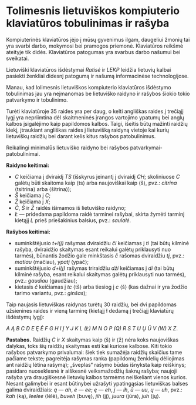 
# Tolimesnis lietuviškos kompiuterio klaviatūros tobulinimas ir rašyba

Kompiuterinės klaviatūros įėjo į mūsų gyvenimus ilgam, daugeliui žmonių tai yra svarbi darbo, mokymosi bei pramogos priemonė. Klaviatūros reikšmė ateityje tik didės. Klaviatūros patogumas yra svarbus darbo našumui bei sveikatai.

Lietuviški klaviatūros išdėstymai _Ratisė_ ir _LEKP_ leidžia lietuvių kalbai pasiekti ženkliai didesnį patogumą ir našumą informacinėse technologijose.

Manau, kad lolimesnis lietuviškos kompiuterio klaviatūros išdėstymo tobulinimas jau yra neįmanomas be lietuviško raidyno ir rašybos šiokio tokio patvarkymo ir tobulinimo.

Turėti klaviatūroje 35 raides yra per daug, o kelti angliškas raides į trečiąjį lygį yra nepriimtina dėl skaitmeninės įrangos vartojimo ypatumų bei anglų kalbos įsigalėjimo kaip papildomos kalbos. Taigi, išeitis būtų mažinti raidžių kiekį, įtraukiant angliškas raides į lietuvišką raidyną vietoje kai kurių lietuviškų raidžių bei darant kelis kitus rašybos patobulinimus.

Reikalingi minimalūs lietuviško raidyno bei rašybos patvarkymai-patobulinimai.

__Raidyno keitimai:__

- _C_ keičiama į dviraidį _TS_ (išskyrus įeinantį į dviraidį _CH_; skoliniuose _C_ galėtų būti skaitoma kaip ⟨ts⟩ arba naujoviškai kaip ⟨š⟩, pvz.: _citrina_ ⟨tsitrina⟩ arba ⟨šitrina⟩);
- _Š_ keičiama į _C_;
- _Ž_ keičiama į _X_;
- _Č_, _Š_ ir _Ž_ raidės išimamos iš lietuviško raidyno;
- _Ł_ — pridedama papildoma raidė tarminei rašybai, skirta žymėti tarminį kietąjį _L_ prieš priešakinius balsius, pvz.: _saulałė_.

__Rašybos keitimai:__

- suminkštėjusio _t+i(j)_ rašymas dviraidžiu _či_ keičiamas į _ti_ (tai būtų kilminė rašyba, dviraidžio skaitymas esant reikalui galėtų priklausyti nuo tarmės), būnantis žodžio gale minkštasis _č_ rašomas dviraidžiu _tj_, pvz.: _matiau_ ⟨mačiau⟩, _ypatj_ ⟨ypač⟩;
- suminkštėjusio _d+i(j)_ rašymas triraidžiu _dži_ keičiamas į _di_ (tai būtų kilminė rašyba, esant reikalui skaitymas galėtų priklausyti nuo tarmės), pvz.: _gaudiau_ ⟨gaudžiau⟩;
- kietasis _č_ keičiamas į _tc_ ⟨tš⟩ arba tiesiog į _c_ ⟨š⟩ (kas dažnai ir yra žodžio tarimo variantu, pvz.: _ginšas_);

Taip naujasis lietuviškas raidynas turėtų 30 raidžių, bei dvi papildomas užsienines raides ir vieną tarminę (kietąjį ł dedamą į trečiąjį klaviatūrų išdėstymų lygį):

_A Ą B C D E Ę Ė F G H I Į Y J K L (Ł) M N O P (Q) R S T U Ų Ū V (W) X Z_.

__Pastabos.__ Raidžių _C_ ir _X_ skaitymas kaip ⟨š⟩ ir ⟨ž⟩ nėra koks naujoviškas dalykas, toks šių raidžių skaitymas esti kai kuriose kalbose. Kiti tokio rašybos patvarkymo privalumai: šiek tiek sumažėja raidžių skaičius tame pačiame tekste; pagreitėja rašymas ranka (papildomų ženklelių dėliojimas ant raidžių lėtina rašymą); „šveplas“ rašymo būdas išnyksta kaip reiškinys; pasidaro nuoseklesnė ir aiškesnė veiksmažodžių šaknų rašyba; naujoji rašyba yra draugiškesnė lietuvių kalbos tarmėms neiškeliant vienos kurios. Nesant galimybei ir esant būtinybei užrašyti ypatingąsias lietuviškas balses galima dviraidžiais: _ą_ — _ah_, _ė_ — _ee_; _ę_ — _eh_, _į_ — _ih_, _ū_ — _uu_, _ų_ — _uh_, pvz.: _kah_ ⟨ką⟩, _leelee_ ⟨lėlė⟩, _buveh_ ⟨buvę⟩, _jih_ ⟨jį⟩, _juura_ ⟨jūra⟩, _juh_ ⟨jų⟩.

